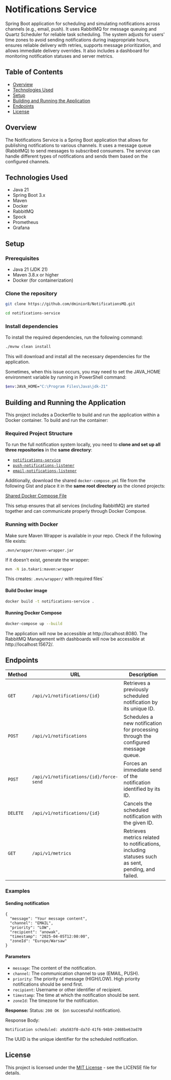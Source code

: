 # Notifications Service

Spring Boot application for scheduling and simulating notifications across channels (e.g., email, push). It uses RabbitMQ for message queuing and Quartz Scheduler for reliable task scheduling. The system adjusts for users' time zones to avoid sending notifications during inappropriate hours, ensures reliable delivery with retries, supports message prioritization, and allows immediate delivery overrides. It also includes a dashboard for monitoring notification statuses and server metrics.

## Table of Contents
- [Overview](#overview)
- [Technologies Used](#technologies-used)
- [Setup](#setup)
- [Building and Running the Application](#building-and-running-the-application)
- [Endpoints](#endpoints)
- [License](#license)

## Overview
The Notifications Service is a Spring Boot application that allows for publishing notifications to various channels. It uses a message queue (RabbitMQ) to send messages to subscribed consumers. The service can handle different types of notifications and sends them based on the configured channels.

## Technologies Used
- Java 21
- Spring Boot 3.x
- Maven
- Docker
- RabbitMQ
- Spock
- Prometheus
- Grafana

## Setup

### Prerequisites
- Java 21 (JDK 21)
- Maven 3.8.x or higher
- Docker (for containerization)

### Clone the repository
```bash
git clone https://github.com/dminior8/NotificationsMQ.git
```
```bash
cd notifications-service
```

### Install dependencies
To install the required dependencies, run the following command:

```bash
./mvnw clean install
```
This will download and install all the necessary dependencies for the application.

Sometimes, when this issue occurs, you may need to set the JAVA_HOME environment variable by running in PowerShell command:

```bash
$env:JAVA_HOME="C:\Program Files\Java\jdk-21"
```

## Building and Running the Application
This project includes a Dockerfile to build and run the application within a Docker container. To build and run the container:

### Required Project Structure

To run the full notification system locally, you need to **clone and set up all three repositories** in the **same directory**:

- [`notifications-service`](https://github.com/dminior8/notifications-service)
- [`push-notifications-listener`](https://github.com/dminior8/push-notifications-listener)
- [`email-notifications-listener`](https://github.com/dminior8/email-notifications-listener)

Additionally, download the shared `docker-compose.yml` file from the following Gist and place it in the **same root directory** as the cloned projects:

[Shared Docker Compose File](https://gist.github.com/dminior8/658738743a0e28981d9450990540d629)

This setup ensures that all services (including RabbitMQ) are started together and can communicate properly through Docker Compose.

### Running with Docker

Make sure Maven Wrapper is available in your repo. Check if the following file exists:
````
.mvn/wrapper/maven-wrapper.jar
````

If it doesn’t exist, generate the wrapper:
```bash
mvn -N io.takari:maven:wrapper
```

This creates:
`.mvn/wrapper/` with required files`


#### Build Docker image
```bash
docker build -t notifications-service .
```

#### Running Docker Compose
```bash
docker-compose up --build
```
The application will now be accessible at http://localhost:8080.
The RabbitMQ Management with dashboards will now be accessible at http://localhost:15672/.

## Endpoints

| Method   | URL                          | Description                                                                       |
| -------- |------------------------------|-----------------------------------------------------------------------------------|
| `GET`    | `/api/v1/notifications/{id}` | Retrieves a previously scheduled notification by its unique ID.                   |
| `POST`   | `/api/v1/notifications`      | Schedules a new notification for processing through the configured message queue. |
| `POST`   | `/api/v1/notifications/{id}/force-send`     | Forces an immediate send of the notification identified by its ID. |
| `DELETE`   | `/api/v1/notifications/{id}`      | Cancels the scheduled notification with the given ID.                      |
| `GET`   | `/api/v1/metrics` | Retrieves metrics related to notifications, including statuses such as sent, pending, and failed. |


### Examples

#### Sending notification

```
{
  "message": "Your message content",
  "channel": "EMAIL",
  "priority": "LOW",
  "recipient": "anowak",
  "timestamp": "2025-04-05T12:00:00",
  "zoneId": "Europe/Warsaw"
}
```
#### Parameters
- ```message```: The content of the notification.
- ```channel```: The communication channel to use (EMAIL, PUSH).
- ```priority```: The priority of message (HIGH/LOW). High priority notifications should be send first.
- ```recipient```: Username or other identifier of recipient.
- ```timestamp```: The time at which the notification should be sent.
- ```zoneId```: The timezone for the notification.

**Response:**
Status: ```200 OK ``` (on successful notification).

Response Body:
```
Notification scheduled: a9a583f0-da7d-41f6-94b9-2468be63ad70
```
The UUID is the unique identifier for the scheduled notification.

## License
This project is licensed under the [MIT License](https://github.com/dminior8/notifications-service/blob/main/LICENSE) - see the LICENSE file for details.
